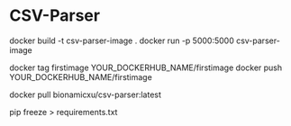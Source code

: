 # CSV-Parser
docker build -t csv-parser-image . 
docker run -p 5000:5000 csv-parser-image



docker tag firstimage YOUR_DOCKERHUB_NAME/firstimage
docker push YOUR_DOCKERHUB_NAME/firstimage

docker pull bionamicxu/csv-parser:latest

pip freeze > requirements.txt  